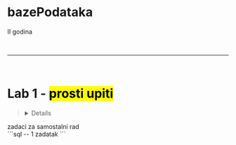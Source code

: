 # bazePodataka
II godina

<br>
<hr>
<br>

# Lab 1 - <mark> prosti upiti <mark>

> <details> 
<summary> zadaci za samostalni rad </summary> 
```sql 
-- 1 zadatak
```
</details>